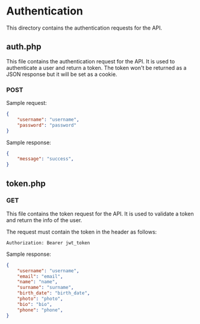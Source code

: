 # Authentication
This directory contains the authentication requests for the API.

## auth.php
This file contains the authentication request for the API. It is used to authenticate a user and return a token.
The token won't be returned as a JSON response but it will be set as a cookie.
### POST
Sample request:
```json
{
    "username": "username",
    "password": "password"
}
```

Sample response:
```json
{
    "message": "success",
}
```
## token.php
### GET
This file contains the token request for the API. It is used to validate a token and return the info of the user.

The request must contain the token in the header as follows:
```
Authorization: Bearer jwt_token
```

Sample response:
```json
{
    "username": "username",
    "email": "email",
    "name": "name",
    "surname": "surname",
    "birth_date": "birth_date",
    "photo": "photo",
    "bio": "bio",
    "phone": "phone",
}
```